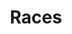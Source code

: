 ---
title: Races
position: 3
faqs:
  - question: How many races will be in the game?
    answer: In the unofficial Discord, they talked about having ~4 at launch, with more to be added post-launch and possibly tied to story moments.
  - question: What races have been announced so far?
    answer: They have announced:&nbsp;<a href="https://youtu.be/Dhi9LeCRxU0?si=QsadA7syl2oGSlgd" target="_blank">Kisuan</a> on a recent Q&A livestream.<br>They are also planning to add humans.
  - question: Will each race have unique bonuses?
    answer: No, they feel like races should be picked for player expression or roleplaying reasons. Their comments on this can be found in <a href="https://youtu.be/Dhi9LeCRxU0?si=7_DsdiAHZKU6JZ7F&t=1157" target="_blank">a Q&A they did. </a>
---